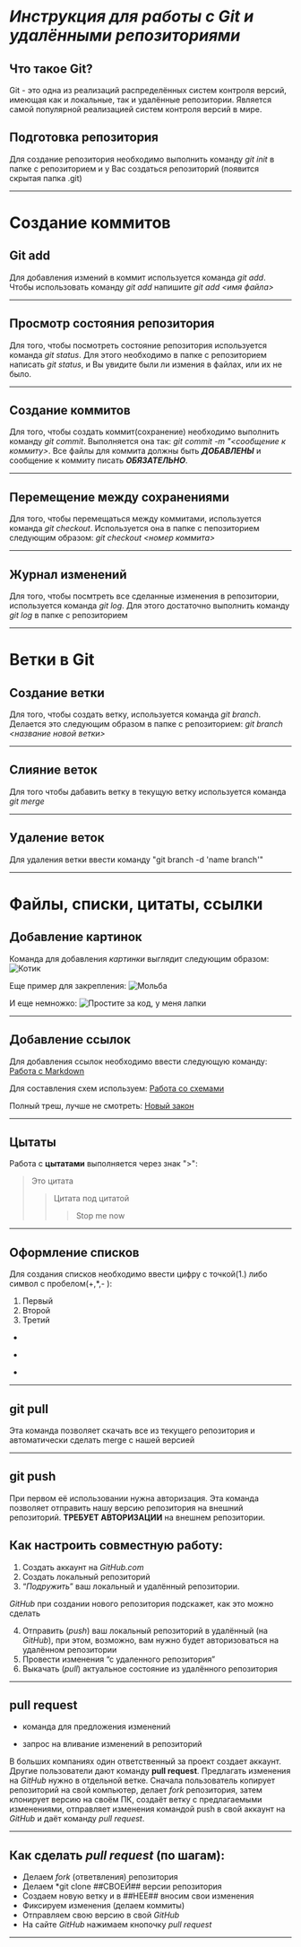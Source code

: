 # ***Инструкция для работы с Git и удалёнными репозиториями***

## Что такое Git?

Git - это одна из реализаций распределённых систем контроля версий, имеющая как и локальные, так и удалённые репозитории. 
Является самой популярной реализацией систем контроля версий в мире.

## Подготовка репозитория
Для создание репозитория необходимо выполнить команду *git init*  в папке с репозиторием и у Вас создаться репозиторий (появится скрытая папка .git)
***

# **Создание коммитов**

## Git add

Для добавления измений в коммит используется команда *git add*. Чтобы использовать команду *git add* напишите *git add <имя файла>*
***

## Просмотр состояния репозитория

Для того, чтобы посмотреть состояние репозитория используется команда *git status*. Для этого необходимо в папке с репозиторием написать *git status*, и Вы увидите были ли измения в файлах, или их не было.
***

## Создание коммитов
Для того, чтобы создать коммит(сохранение) необходимо выполнить команду *git commit*. Выполняется она так: *git commit -m "<сообщение к коммиту>*. Все файлы для коммита должны быть ***ДОБАВЛЕНЫ*** и сообщение к коммиту писать ***ОБЯЗАТЕЛЬНО***.
***

## Перемещение между сохранениями
Для того, чтобы перемещаться между коммитами, используется команда *git checkout*. Используется она в папке с пепозиторием следующим образом: *git checkout <номер коммита>*
***

## Журнал изменений
Для того, чтобы посмтреть все сделанные изменения в репозитории, используется команда *git log*. Для этого достаточно выполнить команду *git log* в папке с репозиторием
***

# **Ветки в Git**

## Создание ветки

Для того, чтобы создать ветку, используется команда *git branch*. Делается это следующим образом в папке с репозиторием: *git branch <название новой ветки>*
***

## Слияние веток

Для того чтобы дабавить ветку в текущую ветку используется команда *git merge <name branch>*
***

## Удаление веток
Для удаления ветки ввести команду "git branch -d 'name branch'"
***

# **Файлы, списки, цитаты, ссылки**

## Добавление картинок
Команда для добавления *картинки* выглядит следующим образом:
![Котик](https://i.pinimg.com/originals/a4/3a/eb/a43aeb77fd04b79fb2642c6be8686489.jpg)

Еще пример для закрепления:
![Мольба](https://krasivosti.pro/uploads/posts/2021-04/1617954648_9-p-kot-prosit-11.jpg)

И еще немножко:
![Простите за код, у меня лапки](https://otvet.imgsmail.ru/download/74337581_f307253f00167892b98c0970e90a9d96_800.jpg)
***

## Добавление ссылок

Для добавления ссылок необходимо ввести следующую команду: 
[Работа с Markdown](https://texterra.ru/blog/ischerpyvayushchaya-shpargalka-po-sintaksisu-razmetki-markdown-na-zametku-avtoram-veb-razrabotchikam.html)

Для составления схем используем: 
[Работа со схемами](https://app.diagrams.net)

Полный треш, лучше не смотреть: 
[Новый закон](https://rg.ru/documents/2022/09/21/prezident-ukaz647-site-dok.html)
***

## Цытаты

Работа с **цытатами** выполняется через знак ">":
> Это цитата 
>> Цитата под цитатой
>>> Stop me now
***

## Оформление списков

Для создания списков необходимо ввести цифру с точкой(1.) либо символ с пробелом(+,*,- ):
1. Первый
2. Второй
3. Третий

+ 
* 
- 
***

## git pull
Эта команда позволяет скачать все из текущего репозитория и автоматически сделать merge с нашей версией
***

## git push
При первом её использовании нужна авторизация.
Эта команда позволяет отправить нашу версию репозитория на внешний репозиторий. **ТРЕБУЕТ АВТОРИЗАЦИИ** на внешнем репозитории.

## Как настроить совместную работу:

1. Создать аккаунт на *GitHub.com*
2. Создать локальный репозиторий
3. “*Подружить*” ваш локальный и удалённый репозитории. 
    
*GitHub* при создании нового репозитория подскажет, как это можно сделать
    
4. Отправить (*push*) ваш локальный репозиторий в удалённый (на *GitHub*), при этом, возможно, вам нужно будет авторизоваться на удалённом репозитории
5. Провести изменения “с удаленного репозитория”
6. Выкачать (*pull*) актуальное состояние из удалённого репозитория
***

## pull request

- команда для предложения изменений 

- запрос на вливание изменений в репозиторий

В больших компаниях один ответственный за проект создает аккаунт. Другие пользователи дают команду **pull request**. Предлагать изменения на *GitHub* нужно в отдельной ветке. 
Сначала пользователь копирует репозиторий на свой компьютер, делает *fork* репозитория, затем клонирует версию на своём ПК, создаёт ветку с предлагаемыми изменениями, отправляет изменения командой push в свой аккаунт на *GitHub* и даёт команду *pull request*.
***
    
## Как сделать *pull request* (по шагам):
- Делаем *fork* (ответвления) репозитория
- Делаем *git clone ##СВОЕЙ## версии репозитория
- Создаем новую ветку и в ##НЕЕ## вносим свои изменения
- Фиксируем изменения (делаем коммиты)
- Отправляем свою версию в свой *GitHub* 
- На сайте *GitHub* нажимаем кнопочку *pull request*
***
